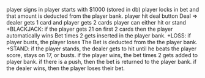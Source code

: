 player signs in
player starts with $1000 (stored in db)
player locks in bet and that amount is deducted from the player bank. 
player hit deal button
    Deal => dealer gets 1 card and player gets 2 cards 
player can either hit or stand 
    +BLACKJACK: if the player gets 21 on first 2 cards then the player automatically wins 
        Bet times 2 gets inserted in the player bank. 
    +LOSS: if player busts, the player loses 
        The Bet is deducted from the the player bank. 
    +STAND: if the player stands, the dealer gets to hit until he beats the player score, stays on 17, or  busts. if the player wins, the bet times 2 gets added to player bank. if there is a push, then the bet is returned to the player bank. if the dealer wins, then the player loses their bet. 